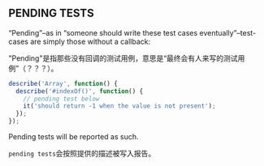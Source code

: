 ## PENDING TESTS

“Pending”–as in “someone should write these test cases eventually”–test-cases are simply those without a callback:

"Pending"是指那些没有回调的测试用例，意思是“最终会有人来写的测试用例”（？？？）。

```js
describe('Array', function() {
  describe('#indexOf()', function() {
    // pending test below
    it('should return -1 when the value is not present');
  });
});
```
Pending tests will be reported as such.

`pending tests`会按照提供的描述被写入报告。
